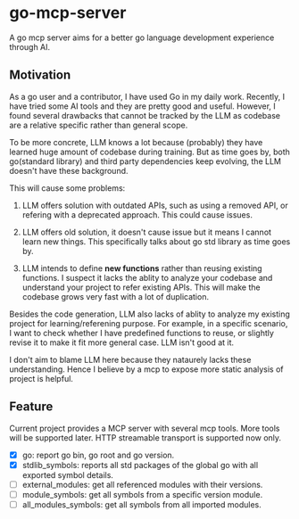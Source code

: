 # go-mcp-server

A go mcp server aims for a better go language development experience through AI.

## Motivation

As a go user and a contributor, I have used Go in my daily work. Recently, I have tried some AI tools and they are pretty good and useful.
However, I found several drawbacks that cannot be tracked by the LLM as codebase are a relative specific rather than general scope.

To be more concrete, LLM knows a lot because (probably) they have learned huge amount of codebase during training.
But as time goes by, both go(standard library) and third party dependencies keep evolving, the LLM doesn't have these background.

This will cause some problems:

1. LLM offers solution with outdated APIs, such as using a removed API, or refering with a deprecated approach. This could cause issues.

2. LLM offers old solution, it doesn't cause issue but it means I cannot learn new things. This specifically talks about go std library as time goes by.

3. LLM intends to define **new functions** rather than reusing existing functions. I suspect it lacks the ablity to analyze your codebase and understand your project to refer existing APIs. This will make the codebase grows very fast with a lot of duplication.

Besides the code generation, LLM also lacks of ablity to analyze my existing project for learning/referening purpose. For example, in a specific scenario,
I want to check whether I have predefined functions to reuse, or slightly revise it to make it fit more general case. LLM isn't good at it.

I don't aim to blame LLM here because they nataurely lacks these understanding. Hence I believe by a mcp to expose more static analysis of project is helpful.

## Feature

Current project provides a MCP server with several mcp tools. More tools will be supported later.
HTTP streamable transport is supported now only.

- [x] go: report go bin, go root and go version.
- [x] stdlib_symbols: reports all std packages of the global go with all exported symbol details.
- [ ] external_modules: get all referenced modules with their versions.
- [ ] module_symbols: get all symbols from a specific version module.
- [ ] all_modules_symbols: get all symbols from all imported modules.

